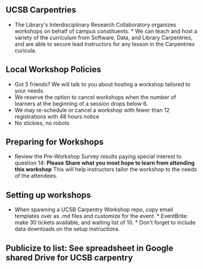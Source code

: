 ## UCSB Carpentries
* The Library's Interdisciplinary Research Collaboratory organizes workshops on 
behalf of campus constituents. * We can teach and host a variety of the curriculum 
from Software, Data, and Library Carpentries, and are able to secure lead 
Instructors for any lesson in the Carpentries curicula.

## Local Workshop Policies
- Got 5 friends? We will talk to you about hosting a workshop tailored to your needs.
- We reserve the option to cancel workshops when the number of learners at the beginning of a session drops below 6.
- We may re-schedule or cancel a workshop with fewer than 12 registrations with 48 hours notice
- No stickies, no robots

## Preparing for Workshops

* Review the Pre-Workshop Survey results paying special interest to question 14: 
**Please Share what you most hope to learn from attending this workshop** This 
will help instructors tailor the workshop to the needs of the attendees.

## Setting up workshops
* When spawning a UCSB Carpentry Workshop repo, copy email templates over as .md 
files and customize for the event. * EventBrite: make 30 tickets available, and 
waiting list of 10. * Don't forget to include data downloads on the setup 
instructions.

## Publicize to list: See spreadsheet in Google shared Drive for UCSB carpentry

